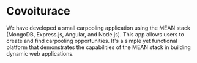 # Covoiturace

We have developed a small carpooling application using the MEAN stack (MongoDB, Express.js, Angular, and Node.js). 
This app allows users to create and find carpooling opportunities.
It's a simple yet functional platform that demonstrates the capabilities of the MEAN stack in building dynamic web applications.
